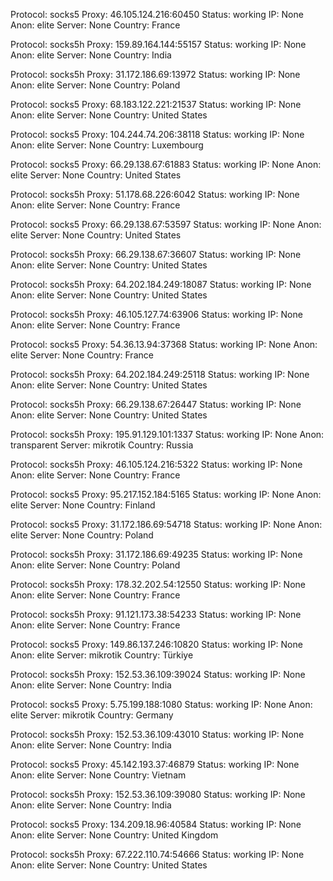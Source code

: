 Protocol: socks5
Proxy: 46.105.124.216:60450
Status: working
IP: None
Anon: elite
Server: None
Country: France

Protocol: socks5h
Proxy: 159.89.164.144:55157
Status: working
IP: None
Anon: elite
Server: None
Country: India

Protocol: socks5h
Proxy: 31.172.186.69:13972
Status: working
IP: None
Anon: elite
Server: None
Country: Poland

Protocol: socks5
Proxy: 68.183.122.221:21537
Status: working
IP: None
Anon: elite
Server: None
Country: United States

Protocol: socks5
Proxy: 104.244.74.206:38118
Status: working
IP: None
Anon: elite
Server: None
Country: Luxembourg

Protocol: socks5
Proxy: 66.29.138.67:61883
Status: working
IP: None
Anon: elite
Server: None
Country: United States

Protocol: socks5h
Proxy: 51.178.68.226:6042
Status: working
IP: None
Anon: elite
Server: None
Country: France

Protocol: socks5
Proxy: 66.29.138.67:53597
Status: working
IP: None
Anon: elite
Server: None
Country: United States

Protocol: socks5h
Proxy: 66.29.138.67:36607
Status: working
IP: None
Anon: elite
Server: None
Country: United States

Protocol: socks5h
Proxy: 64.202.184.249:18087
Status: working
IP: None
Anon: elite
Server: None
Country: United States

Protocol: socks5h
Proxy: 46.105.127.74:63906
Status: working
IP: None
Anon: elite
Server: None
Country: France

Protocol: socks5
Proxy: 54.36.13.94:37368
Status: working
IP: None
Anon: elite
Server: None
Country: France

Protocol: socks5h
Proxy: 64.202.184.249:25118
Status: working
IP: None
Anon: elite
Server: None
Country: United States

Protocol: socks5h
Proxy: 66.29.138.67:26447
Status: working
IP: None
Anon: elite
Server: None
Country: United States

Protocol: socks5h
Proxy: 195.91.129.101:1337
Status: working
IP: None
Anon: transparent
Server: mikrotik
Country: Russia

Protocol: socks5h
Proxy: 46.105.124.216:5322
Status: working
IP: None
Anon: elite
Server: None
Country: France

Protocol: socks5
Proxy: 95.217.152.184:5165
Status: working
IP: None
Anon: elite
Server: None
Country: Finland

Protocol: socks5
Proxy: 31.172.186.69:54718
Status: working
IP: None
Anon: elite
Server: None
Country: Poland

Protocol: socks5h
Proxy: 31.172.186.69:49235
Status: working
IP: None
Anon: elite
Server: None
Country: Poland

Protocol: socks5h
Proxy: 178.32.202.54:12550
Status: working
IP: None
Anon: elite
Server: None
Country: France

Protocol: socks5h
Proxy: 91.121.173.38:54233
Status: working
IP: None
Anon: elite
Server: None
Country: France

Protocol: socks5
Proxy: 149.86.137.246:10820
Status: working
IP: None
Anon: elite
Server: mikrotik
Country: Türkiye

Protocol: socks5h
Proxy: 152.53.36.109:39024
Status: working
IP: None
Anon: elite
Server: None
Country: India

Protocol: socks5
Proxy: 5.75.199.188:1080
Status: working
IP: None
Anon: elite
Server: mikrotik
Country: Germany

Protocol: socks5h
Proxy: 152.53.36.109:43010
Status: working
IP: None
Anon: elite
Server: None
Country: India

Protocol: socks5
Proxy: 45.142.193.37:46879
Status: working
IP: None
Anon: elite
Server: None
Country: Vietnam

Protocol: socks5h
Proxy: 152.53.36.109:39080
Status: working
IP: None
Anon: elite
Server: None
Country: India

Protocol: socks5
Proxy: 134.209.18.96:40584
Status: working
IP: None
Anon: elite
Server: None
Country: United Kingdom

Protocol: socks5h
Proxy: 67.222.110.74:54666
Status: working
IP: None
Anon: elite
Server: None
Country: United States

